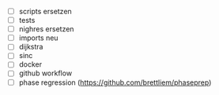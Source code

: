 - [ ] scripts ersetzen
- [ ] tests
- [ ] nighres ersetzen
- [ ] imports neu
- [ ] dijkstra
- [ ] sinc
- [ ] docker
- [ ] github workflow
- [ ] phase regression (https://github.com/brettliem/phaseprep)